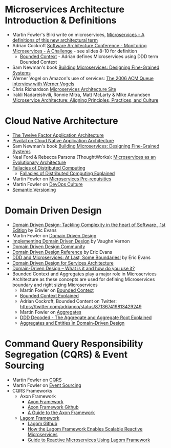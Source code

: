 # Microservices Architecture Introduction & Definitions
* Martin Fowler's Bliki write on microservices, [Microservices - A definitions of this new architectural term](https://martinfowler.com/articles/microservices.html)
* Adrian Cockroft [Software Architecture Conference - Monitoring Microservices - A Challenge](https://www.slideshare.net/adriancockcroft/software-architecture-monitoring-microservices-a-challenge) - see slides 8-10 for definition
   * [Bounded Context](https://martinfowler.com/bliki/BoundedContext.html) - Adrian defines Microservices using DDD term Bounded Context
* Sam Newman's book [Building Microservices: Designing Fine-Grained Systems](https://www.amazon.com/Building-Microservices-Designing-Fine-Grained-Systems/dp/1491950358)
* Werner Vogel on Amazon's use of services: [The 2006 ACM Queue interview with Werner Vogels](https://queue.acm.org/detail.cfm?id=1142065)
* Chris Richardson [Microservices Architecture Site](http://microservices.io/patterns/microservices.html)
* Irakli Nadareishvili, Ronnie Mitra, Matt McLarty & Mike Amundsen [Microservice Architecture: Aligning Principles, Practices, and Culture](https://www.amazon.com/Microservice-Architecture-Aligning-Principles-Practices/dp/1491956259)

# Cloud Native Architecture
* [The Twelve Factor Application Architecture](https://12factor.net/)
* [Pivotal on Cloud Native Application Architecture](https://pivotal.io/cloud-native)
* Sam Newman's book [Building Microservices: Designing Fine-Grained Systems](https://www.amazon.com/Building-Microservices-Designing-Fine-Grained-Systems/dp/1491950358)
* Neal Ford & Rebecca Parsons (ThoughtWorks): [Microservices as an Evolutionary Architecture](https://www.thoughtworks.com/insights/blog/microservices-evolutionary-architecture)
* [Fallacies of Distributed Computing](https://en.wikipedia.org/wiki/Fallacies_of_distributed_computing)
  * [Fallacies of Distributed Computing Explained](http://www.rgoarchitects.com/Files/fallacies.pdf)
* Martin Fowler on [Microservices Pre-requisities](https://martinfowler.com/bliki/MicroservicePrerequisites.html)
* Martin Fowler on [DevOps Culture](https://martinfowler.com/bliki/DevOpsCulture.html)
* [Semantic Versioning](https://semver.org/)

# Domain Driven Design
* [Domain Driven Design: Tackling Complexity in the heart of Software , 1st Edition](https://www.amazon.com/Domain-Driven-Design-Tackling-Complexity-Software/dp/0321125215) by Eric Evans
* Martin Fowler on [Domain Driven Design](https://martinfowler.com/tags/domain%20driven%20design.html)
* [Implementing Domain Driven Design](https://www.amazon.com/Implementing-Domain-Driven-Design-Vaughn-Vernon/dp/0321834577) by Vaughn Vernon
* [Domain Driven Design Community](https://dddcommunity.org/)
* [Domain Driven Design Reference](https://domainlanguage.com/wp-content/uploads/2016/05/DDD_Reference_2015-03.pdf) by Eric Evans
* [DDD and Microservices: At Last, Some Boundaries!](https://www.youtube.com/watch?v=yPvef9R3k-M) by Eric Evans 
* [Domain Driven Design for Services Architecture](https://www.thoughtworks.com/insights/blog/domain-driven-design-services-architecture)
* [Domain-Driven Design – What is it and how do you use it?](https://airbrake.io/blog/software-design/domain-driven-design)
* Bounded Context and Aggregates play a major role in Microservices Architecture as these concepts are used for defining Microservices boundary and right sizing Microservices
  * Martin Fowler on [Bounded Context](https://martinfowler.com/bliki/BoundedContext.html)
  * [Bounded Context Explained](https://blog.sapiensworks.com/post/2012/04/17/DDD-The-Bounded-Context-Explained.aspx)
  * Adrian Cockroft, Bounded Content on Twitter: https://twitter.com/adrianco/status/871367419813429249
  * Martin Fowler on [Aggregates](https://martinfowler.com/bliki/DDD_Aggregate.html)
  * [DDD Decoded - The Aggregate and Aggregate Root Explained](https://blog.sapiensworks.com/post/2016/07/14/DDD-Aggregate-Decoded-1)
  * [Aggregates and Entities in Domain-Driven Design](http://thepaulrayner.com/blog/aggregates-and-entities-in-domain-driven-design/)

# Command Query Responsibility Segregation (CQRS) & Event Sourcing
* Martin Fowler on [CQRS](https://martinfowler.com/bliki/CQRS.html)
* Martin Fowler on [Event Sourcing](https://martinfowler.com/eaaDev/EventSourcing.html)
* CQRS Frameworks
  * Axon Framework
    * [Axon Framework](https://axoniq.io/)
    * [Axon Framework Github](https://github.com/AxonFramework/AxonFramework)
    * [A Guide to the Axon Framework](https://www.baeldung.com/axon-cqrs-event-sourcing)
  * [Lagom Framework](https://www.lagomframework.com/)
    * [Lagom Github](https://github.com/lagom/lagom)
    * [How the Lagom Framework Enables Scalable Reactive Microservices](https://medium.com/@jgwest/how-the-lagom-framework-enables-scalable-reactive-microservices-in-java-and-scala-cd8b15c0a3ad)
    * [Guide to Reactive Microservices Using Lagom Framework](https://www.baeldung.com/lagom-reactive-microservices)
